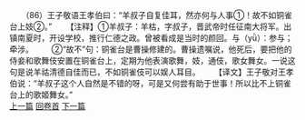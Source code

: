　　（86）王子敬语王孝伯曰：“羊叔子自复佳耳，然亦何与人事①！故不如铜雀台上妓②。”
　　【注释】①羊叔子：羊枯，字叔子，晋武帝时任征南大将军。出镇南夏时，开设学校，推行仁德之政。曾被看成是当时的颜回。与（yǜ）：参与；牵涉。
　　②“故不”句：铜雀台是曹操修建的。曹操遗嘱说，他死后，要把他的侍妾和歌舞伎安置在铜雀台上，定期为他表演歌舞，妓，通伎，歌女舞女。一说这句是说羊祜清德自佳而已，不如铜雀伎可以娱人耳目。
　　【译文】王子敬对王孝伯说：“羊叔子这个人自然是不错的呀，可是又何尝有助于世事！所以比不上铜雀台上的歌姬舞女。”
<br>[上一篇](02_085) [回卷首](02_000) [下一篇](02_087)
